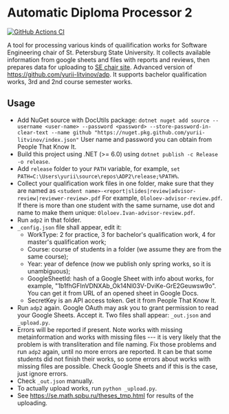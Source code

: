 # Automatic Diploma Processor 2

[![GitHub Actions CI](https://github.com/yurii-litvinov/ADP2/actions/workflows/ci.yml/badge.svg)](https://github.com/yurii-litvinov/ADP2/actions/workflows/ci.yml)

A tool for processing various kinds of quailification works for Software Engineering chair of St. Petersburg State University. 
It collects available information from google sheets and files with reports and reviews, then prepares data for uploading to 
[SE chair site](https://se.math.spbu.ru/theses.html). Advanced version of
https://github.com/yurii-litvinov/adp. It supports bachelor qualification works, 3rd and 2nd course semester works.

## Usage

* Add NuGet source with DocUtils package:
  `dotnet nuget add source --username <user-name> --password <password> --store-password-in-clear-text --name github "https://nuget.pkg.github.com/yurii-litvinov/index.json"`
  User name and password you can obtain from People That Know It.
* Build this project using .NET (>= 6.0) using `dotnet publish -c Release -o release`.
* Add `release` folder to your `PATH` variable, for example, `set PATH=C:\Users\yurii\source\repos\ADP2\release;%PATH%`.
* Collect your qualification work files in one folder, make sure that they are named as 
  `<student name>-<report|slides|review|advisor-review|reviewer-review>.pdf`
  For example, `Ololoev-advisor-review.pdf`.
  If there is more than one student with the same surname, use dot and name to make them unique: `Ololoev.Ivan-advisor-review.pdf`.
* Run `adp2` in that folder.
* `_config.json` file shall appear, edit it:
  * WorkType: 2 for practice, 3 for bachelor's qualification work, 4 for master's qualification work;
  * Course: course of students in a folder (we assume they are from the same course);
  * Year: year of defence (now we publish only spring works, so it is unambiguous);
  * GoogleSheetId: hash of a Google Sheet with info about works, for example, "1b1fhGFInVDNXAb_Ok14Nl03V-DviKe-GrE2Geuwsw9o". 
    You can get it from URL of an opened sheet in Google Docs.
  * SecretKey is an API access token. Get it from People That Know It.
* Run `adp2` again. Google OAuth may ask you to grant permission to read your Google Sheets. Accept it. Two files shall appear: `_out.json` and `_upload.py`.
* Errors will be reported if present. Note works with missing metainformation and works with missing files --- it is very likely that
  the problem is with transliteration and file naming. Fix those problems and run `adp2` again, until no more errors are reported.
  It can be that some students did not finish their works, so some errors about works with missing files are possible. 
  Check Google Sheets and if this is the case, just ignore errors.
* Check `_out.json` manually.
* To actually upload works, run `python _upload.py`.
* See https://se.math.spbu.ru/theses_tmp.html for results of the uploading.


